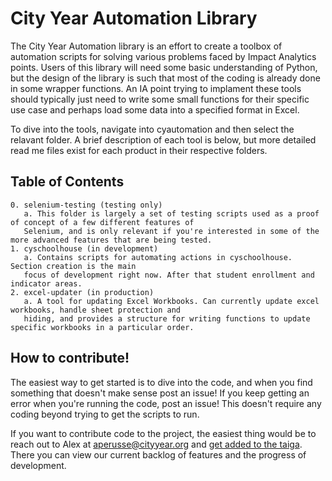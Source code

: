 # City Year Automation Library

The City Year Automation library is an effort to create a toolbox of automation scripts for solving various problems faced
by Impact Analytics points. Users of this library will need some basic understanding of Python, but the design of the 
library is such that most of the coding is already done in some wrapper functions.  An IA point trying to implament these
tools should typically just need to write some small functions for their specific use case and perhaps load some data into a
specified format in Excel.

To dive into the tools, navigate into cyautomation and then select the relavant folder. A brief description of each tool is below,
but more detailed read me files exist for each product in their respective folders.  

## Table of Contents

    0. selenium-testing (testing only)
       a. This folder is largely a set of testing scripts used as a proof of concept of a few different features of 
       Selenium, and is only relevant if you're interested in some of the more advanced features that are being tested.  
    1. cyschoolhouse (in development)
       a. Contains scripts for automating actions in cyschoolhouse. Section creation is the main 
       focus of development right now. After that student enrollment and indicator areas. 
    2. excel-updater (in production)
       a. A tool for updating Excel Workbooks. Can currently update excel workbooks, handle sheet protection and 
       hiding, and provides a structure for writing functions to update specific workbooks in a particular order.  
       
## How to contribute!

The easiest way to get started is to dive into the code, and when you find something that doesn't make sense post an issue!  If 
you keep getting an error when you're running the code, post an issue!  This doesn't require any coding beyond trying to get the scripts to run.  

If you want to contribute code to the project, the easiest thing would be to reach out to Alex at aperusse@cityyear.org 
and [get added to the taiga](https://tree.taiga.io/project/mrklees-cy-web-automation-library/). There you can view our current 
backlog of features and the progress of development. 
